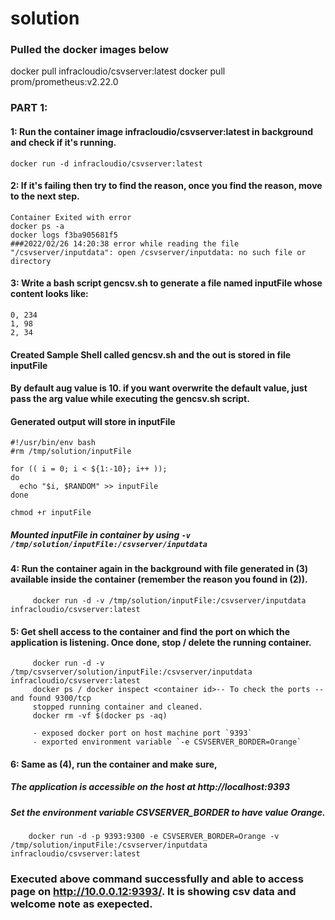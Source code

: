 # solution

### Pulled the docker images below
docker pull infracloudio/csvserver:latest
docker pull prom/prometheus:v2.22.0

### PART 1:
#### 1: Run the container image infracloudio/csvserver:latest in background and check if it's running.
    docker run -d infracloudio/csvserver:latest
    
#### 2: If it's failing then try to find the reason, once you find the reason, move to the next step.   
    Container Exited with error
    docker ps -a
    docker logs f3ba905681f5
    ###2022/02/26 14:20:38 error while reading the file "/csvserver/inputdata": open /csvserver/inputdata: no such file or directory
    
#### 3: Write a bash script gencsv.sh to generate a file named inputFile whose content looks like:
    0, 234
    1, 98
    2, 34
    
#### Created Sample Shell called gencsv.sh and the out is stored in file inputFile
#### By default aug value is 10. if you want overwrite the default value, just pass the arg value while executing the gencsv.sh script.
#### Generated output will store in inputFile
    #!/usr/bin/env bash
    #rm /tmp/solution/inputFile
    
    for (( i = 0; i < ${1:-10}; i++ ));
    do 
      echo "$i, $RANDOM" >> inputFile
    done
    
    chmod +r inputFile
##### Mounted inputFile in container by using `-v /tmp/solution/inputFile:/csvserver/inputdata`

 #### 4: Run the container again in the background with file generated in (3) available inside the container (remember the reason you found in (2)).
         docker run -d -v /tmp/solution/inputFile:/csvserver/inputdata infracloudio/csvserver:latest
    
 #### 5: Get shell access to the container and find the port on which the application is listening. Once done, stop / delete the running container.
         docker run -d -v /tmp/csvserver/solution/inputFile:/csvserver/inputdata infracloudio/csvserver:latest
         docker ps / docker inspect <container id>-- To check the ports --and found 9300/tcp
         stopped running container and cleaned.
         docker rm -vf $(docker ps -aq)
         
         - exposed docker port on host machine port `9393`
         - exported environment variable `-e CSVSERVER_BORDER=Orange`
         
#### 6: Same as (4), run the container and make sure,
##### The application is accessible on the host at http://localhost:9393
##### Set the environment variable CSVSERVER_BORDER to have value Orange.
        docker run -d -p 9393:9300 -e CSVSERVER_BORDER=Orange -v /tmp/solution/inputFile:/csvserver/inputdata infracloudio/csvserver:latest
###  Executed above command successfully and able to access page on http://10.0.0.12:9393/. It is showing csv data and welcome note as exepected.
 
  
 
 
 
    
